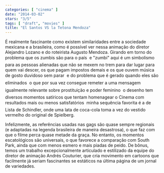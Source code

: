 ```yaml
---
categories: [ "cinema" ]
date: "2014-03-02"
stars: "3/5"
tags: [ "draft", "movies" ]
title: "El Santos VS la Tetona Mendoza"
---
```

É realmente fascinante como existem similaridades entre a sociedade mexicana e a brasileira, como é possível ver nessa animação do diretor Alejandro Lozano e do roteirista Augusto Mendoza. Girando em torno do problema que os zumbis são para o país  e "zumbi" aqui é um simbolismo para as pessoas alienadas que não se mexem no trem para dar lugar para quem vai descer, os que pagam impostos demais e os que ouvem música de gosto duvidoso sem parar  e do problema que é gerado quando eles são eliminados  o que por sua vez consegue remeter a uma mensagem igualmente relevante sobre prostituição e poder feminino  o desenho tem diversos momentos satíricos que tentam homenagear o Cinema com resultados mais ou menos satisfatórios  minha sequência favorita é a de Lista de Schindler, onde uma lata de coca-cola toma a vez do vestido vermelho do original de Spielberg.

Infelizmente, as referências usadas nas gags são quase sempre regionais (e adaptadas na legenda brasileira de maneira desastrosa), o que faz com que o filme perca quase metade da graça. No entanto, os momentos escatológicos são universais, o que favorece a comparação com South Park, ainda que com menos esmero e mais piadas de peido. De bônus, temos um trabalho excepcionalmente articulado e estilizado da equipe do diretor de animação Andrés Couturier, que cria movimento em cartoons que facilmente já seriam fascinantes se estáticos na última página de um jornal de variedades.
